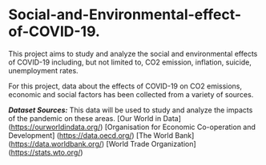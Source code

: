 # Social-and-Environmental-effect-of-COVID-19.

This project aims to study and analyze the social and environmental effects of COVID-19 including, 
but not limited to, CO2 emission, inflation, suicide, unemployment rates.

For this project, data about the effects of COVID-19 on CO2 emissions, economic and social factors 
has been collected from a variety of sources. 

***Dataset Sources:***
This data will be used to study and analyze the impacts of the pandemic on these areas.
[Our World in Data] (https://ourworldindata.org/)
[Organisation for Economic
Co-operation and Development] (https://data.oecd.org/)
[The World Bank] (https://data.worldbank.org/)
[World Trade Organization] (https://stats.wto.org/)
